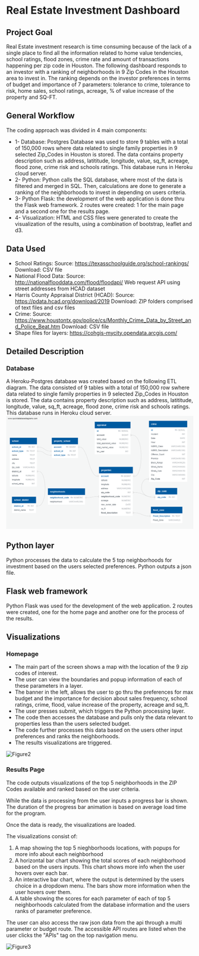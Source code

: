 # Real Estate Investment Dashboard

## Project Goal
Real Estate investment research is time consuming because of the lack of a single place to find all the information related to home value tendencies, school ratings, flood zones, crime rate and amount of transactions happening per zip code in Houston. The following dashboard responds to an investor with a ranking of neighborhoods in 9 Zip Codes in the Houston area to invest in. The ranking depends on the investor preferences in terms of budget and importance of 7 parameters: tolerance to crime, tolerance to risk, home sales, school ratings, acreage, % of value increase of the property and SQ-FT.

## General Workflow
The coding approach was divided in 4 main components:
* 1-	Database: Postgres Database was used to store 9 tables with a total of 150,000 rows where data related to single family properties in 9 selected Zip_Codes in Houston is stored. The data contains property description such as address, latititude, longitude, value, sq_ft, acreage, flood zone, crime risk and schools ratings. This database runs in Heroku cloud server.
* 2-	Python: Python calls the SQL database, where most of the data is filtered and merged in SQL. Then, calculations are done to generate a ranking of the neighborhoods to invest in depending on users criteria.
* 3-	Python Flask: the development of the web application is done thru the Flask web framework. 2 routes were created: 1 for the main page and a second one for the results page.
* 4-	Visualization: HTML and CSS files were generated to create the visualization of the results, using a combination of bootstrap, leaflet and d3.

## Data Used
* School Ratings: 
Source: https://texasschoolguide.org/school-rankings/ 
Download: CSV file
* National Flood Data: 
Source: http://nationalflooddata.com/flood/floodapi/ 
Web request API using street addresses from HCAD dataset
* Harris County Appraisal District (HCAD): 
Source: https://pdata.hcad.org/download/2019
Download: ZIP folders comprised of text files and csv files
* Crime:
Source: https://www.houstontx.gov/police/cs/Monthly_Crime_Data_by_Street_and_Police_Beat.htm
Download: CSV file
* Shape files for layers: https://cohgis-mycity.opendata.arcgis.com/


## Detailed Description

### Database
A Heroku-Postgres database was created based on the following ETL diagram. The data consisted of 9 tables with a total of 150,000 row swhere data related to single family properties in 9 selected Zip_Codes in Houston is stored. The data contains property description such as address, latititude, longitude, value, sq_ft, acreage, flood zone, crime risk and schools ratings. This database runs in Heroku cloud server.
![Figure1](Images/ETL.png)

## Python layer
Python processes the data to calculate the 5 top neighborhoods for investment based on the users selected preferences. Python outputs a json file.

## Flask web framework
Python Flask was used for the development of the web application. 2 routes were created, one for the home page and another one for the process of the results.

## Visualizations
### Homepage
* The main part of the screen shows a map with the location of the 9 zip codes of interest.
* The user can view the boundaries and popup information of each of these parameters in a layer.
* The banner in the left, allows the user to go thru the preferences for max budget and the importance for decision about sales frequency, school ratings, crime, flood, value increase of the property, acreage and sq_ft.
* The user presses submit, which triggers the Python processing layer.
* The code then accesses the database and pulls only the data relevant to properties less than the users selected budget.
* The code further processes this data based on the users other input preferences and ranks the neighborhoods.
* The results visualizations are triggered.

![Figure2](Images/Page1.GIF)

### Results Page
The code outputs visualizations of the top 5 neighborhoods in the ZIP Codes available and ranked based on the user criteria.

While the data is processing from the user inputs a progress bar is shown.  The duration of the progress bar animation is based on average load time for the program.

Once the data is ready, the visualizations are loaded.

The visualizations consist of:
1) A map showing the top 5 nieghborhoods locations, with popups for more info about each neighborhood
2) A horizontal bar chart showing the total scores of each neighborhood based on the users inputs.  This chart shows more info when the user hovers over each bar.
3) An interactive bar chart, where the output is determined by the users choice in a dropdown menu.  The bars show more information when the user hovers over them.
4) A table showing the scores for each parameter of each of top 5 neighborhoods calculated from the database information and the users ranks of parameter preference.

The user can also access the raw json data from the api through a multi parameter or budget route.  The accessible API routes are listed when
the user clicks the "APIs" tag on the top navigation menu.

![Figure3](Images/Page2.png)
